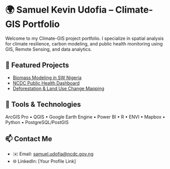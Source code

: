 # 🌍 Samuel Kevin Udofia – Climate-GIS Portfolio

Welcome to my Climate-GIS project portfolio. I specialize in spatial analysis for climate resilience, carbon modeling, and public health monitoring using GIS, Remote Sensing, and data analytics.

## 🔧 Featured Projects

- [Biomass Modeling in SW Nigeria](./docs/biomass-modeling.md)
- [NCDC Public Health Dashboard](./docs/disease-surveillance-dashboard.md)
- [Deforestation & Land Use Change Mapping](./docs/landuse-change-mapping.md)

## 📌 Tools & Technologies

ArcGIS Pro • QGIS • Google Earth Engine • Power BI • R • ENVI • Mapbox • Python • PostgreSQL/PostGIS

## 📫 Contact Me

- ✉️ Email: samuel.udofia@ncdc.gov.ng
- 🌐 LinkedIn: [Your Profile Link]
